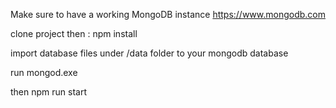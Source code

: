 
Make sure to have a working MongoDB instance https://www.mongodb.com

clone project then : npm install

import database files under /data folder to your mongodb database

run mongod.exe

then npm run start
